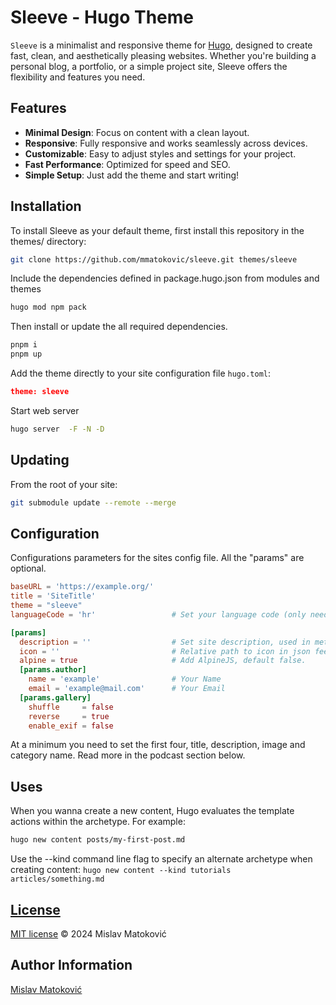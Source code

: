 # Sleeve - Hugo Theme

`Sleeve` is a minimalist and responsive theme for [Hugo](https://gohugo.io/), designed to create fast, clean, and aesthetically pleasing websites. Whether you're building a personal blog, a portfolio, or a simple project site, Sleeve offers the flexibility and features you need.

## Features

- **Minimal Design**: Focus on content with a clean layout.
- **Responsive**: Fully responsive and works seamlessly across devices.
- **Customizable**: Easy to adjust styles and settings for your project.
- **Fast Performance**: Optimized for speed and SEO.
- **Simple Setup**: Just add the theme and start writing!

## Installation

To install Sleeve as your default theme, first install this repository in the themes/ directory:

```bash
git clone https://github.com/mmatokovic/sleeve.git themes/sleeve
```

Include the dependencies defined in package.hugo.json from modules and themes

```bash
hugo mod npm pack
```

Then install or update the all required dependencies.

```bash
pnpm i
pnpm up
```

Add the theme directly to your site configuration file `hugo.toml`:

```json
theme: sleeve
```

Start web server

```bash
hugo server  -F -N -D
```

## Updating

From the root of your site:

```bash
git submodule update --remote --merge
```

## Configuration

Configurations parameters for the sites config file. All the "params" are optional.

```toml
baseURL = 'https://example.org/'
title = 'SiteTitle'
theme = "sleeve"
languageCode = 'hr'                 # Set your language code (only needed for none multilingual 

[params]
  description = ''                  # Set site description, used in meta tags and JSON-LD
  icon = ''                         # Relative path to icon in json feed and JSON-LD, no leading 
  alpine = true                     # Add AlpineJS, default false.
  [params.author]
    name = 'example'                # Your Name
    email = 'example@mail.com'      # Your Email
  [params.gallery]
    shuffle     = false
    reverse     = true
    enable_exif = false
```
At a minimum you need to set the first four, title, description, image and category name. Read more in the podcast section below.

## Uses

When you wanna create a new content, Hugo evaluates the template actions within the archetype. For example:

```bash
hugo new content posts/my-first-post.md
```

Use the --kind command line flag to specify an alternate archetype when creating content: `hugo new content --kind tutorials articles/something.md`

## [License](https://choosealicense.com/licenses/mit/)

[MIT license](LICENSE) © 2024 Mislav Matoković

## Author Information

[Mislav Matoković](https://github.com/mmatokovic)
